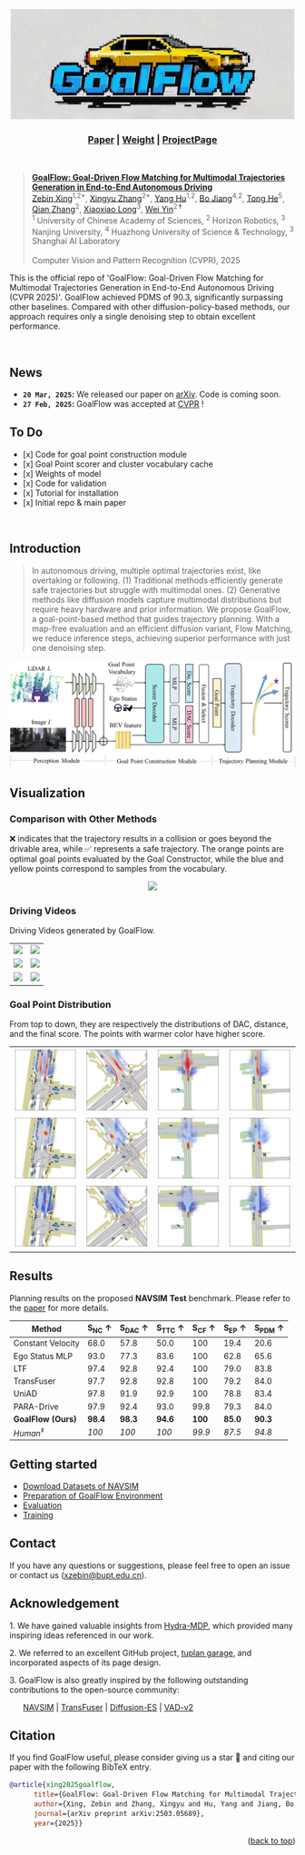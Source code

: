 <p align="center">
    <img alt="goalflow_logo" src="assets/goalflow_logo.png" width="500">
    <!-- <h1 align="center">A Framework for Vehicle Motion Planning Research</h1> -->
    <h3 align="center"><a href="https://arxiv.org/abs/2503.05689">Paper</a> | <a href="https://drive.google.com/drive/folders/1iWsPwpqM4WaUVVRZU3xIMPdOaJVB2Kub?usp=drive_link">Weight</a> | <a href="https://zebinx.github.io/HomePage-of-GoalFlow/">ProjectPage</a> </h3>
</p>

<br/>

> [**GoalFlow: Goal-Driven Flow Matching for Multimodal Trajectories Generation
in End-to-End Autonomous Driving**](https://arxiv.org/abs/2503.05689)  <br>
> [Zebin Xing](https://github.com/ZebinX)<sup>1,2*</sup>, [Xingyu Zhang]()<sup>2*</sup>, [Yang Hu]()<sup>1,2</sup>, [Bo Jiang]()<sup>4,2</sup>, [Tong He](https://tonghe90.github.io/)<sup>5</sup>, [Qian Zhang]()<sup>2</sup>, [Xiaoxiao Long](https://www.xxlong.site/)<sup>3</sup>, [Wei Yin](https://yvanyin.xyz/)<sup>2✝</sup>  <br>
> <sup>1</sup> University of Chinese Academy of Sciences, <sup>2</sup> Horizon Robotics, <sup>3</sup> Nanjing University, <sup>4</sup> Huazhong University of Science & Technology, <sup>3</sup> Shanghai AI Laboratory  <br>
> <br>
> Computer Vision and Pattern Recognition (CVPR), 2025 <br>
>
This is the official repo of 'GoalFlow: Goal-Driven Flow Matching for Multimodal Trajectories Generation in End-to-End Autonomous Driving (CVPR 2025)'. GoalFlow achieved PDMS of 90.3, significantly surpassing other baselines. Compared with other diffusion-policy-based methods, our approach requires only a single denoising step to obtain excellent performance.

<br/>

## News
* **`20 Mar, 2025`:**  We released our paper on [arXiv](https://arxiv.org/abs/2503.05689). Code is coming soon.
* **`27 Feb, 2025`:**  GoalFlow was accepted at [CVPR](https://cvpr.thecvf.com/Conferences/2025) !

## To Do
- \[x] Code for goal point construction module 
- \[x] Goal Point scorer and cluster vocabulary cache
- \[x] Weights of model
- \[x] Code for validation
- \[x] Tutorial for installation
- \[x] Initial repo & main paper


<br/>

## Introduction
> In autonomous driving, multiple optimal trajectories exist, like overtaking or following. (1) Traditional methods efficiently generate safe trajectories but struggle with multimodal ones. (2) Generative methods like diffusion models capture multimodal distributions but require heavy hardware and prior information. We propose GoalFlow, a goal-point-based method that guides trajectory planning. With a map-free evaluation and an efficient diffusion variant, Flow Matching, we reduce inference steps, achieving superior performance with just one denoising step.

<div align="center">
<img src="./assets/main_fig.png" />
</div>

## Visualization

### Comparison with Other Methods
❌ indicates that the trajectory results in a collision or goes beyond the drivable area, while ✅ represents a safe trajectory. The orange points are optimal goal points evaluated by the Goal Constructor, while the blue and yellow points correspond to samples from the vocabulary.
<div align="center">
    <img src="./assets/visualization.png" />
</div>

### Driving Videos
Driving Videos generated by GoalFlow.
<table style="width: 100%; table-layout: fixed;">
    <tr>
        <td style="width: 50%; text-align: center;">
            <img src="./assets/cf12097663665430.gif" style="width: 100%; height: auto;">
        </td>
        <td style="width: 50%; text-align: center;">
            <img src="./assets/25b719c231d85e56.gif" style="width: 100%; height: auto;">
        </td>
    </tr>
    <tr>
        <td style="width: 50%; text-align: center;">
            <img src="./assets/1a1fbb255ec55813.gif" style="width: 100%; height: auto;">
        </td>
        <td style="width: 50%; text-align: center;">
            <img src="./assets/676880c7e31252c0.gif" style="width: 100%; height: auto;">
        </td>
    </tr>
    <tr>
        <td style="width: 50%; text-align: center;">
            <img src="./assets/d2440edd19d954b5.gif" style="width: 100%; height: auto;">
        </td>
        <td style="width: 50%; text-align: center;">
            <img src="./assets/fb0a26a28ec359ce.gif" style="width: 100%; height: auto;">
        </td>
    </tr>
</table>

### Goal Point Distribution
From top to down, they are respectively the distributions of DAC, distance, and the final score. The points with warmer color have higher score.
<table style="width: 100%; table-layout: fixed; text-align: center;">
    <tr>
        <td><img src="./assets/visual_goal_point/dac_scores/0a44947ca9e85579.png" style="width: 100%; height: auto;"></td>
        <td><img src="./assets/visual_goal_point/dac_scores/2a06b778a64b545e.png" style="width: 100%; height: auto;"></td>
        <td><img src="./assets/visual_goal_point/dac_scores/7abf60c1594953cf.png" style="width: 100%; height: auto;"></td>
        <td><img src="./assets/visual_goal_point/dac_scores/1db7c81f96855ce9.png" style="width: 100%; height: auto;"></td>
    </tr>
    <tr>
        <td><img src="./assets/visual_goal_point/im_scores/0a44947ca9e85579.png" style="width: 100%; height: auto;"></td>
        <td><img src="./assets/visual_goal_point/im_scores/2a06b778a64b545e.png" style="width: 100%; height: auto;"></td>
        <td><img src="./assets/visual_goal_point/im_scores/7abf60c1594953cf.png" style="width: 100%; height: auto;"></td>
        <td><img src="./assets/visual_goal_point/im_scores/1db7c81f96855ce9.png" style="width: 100%; height: auto;"></td>
    </tr>
    <tr>
        <td><img src="./assets/visual_goal_point/final_scores/0a44947ca9e85579.png" style="width: 100%; height: auto;"></td>
        <td><img src="./assets/visual_goal_point/final_scores/2a06b778a64b545e.png" style="width: 100%; height: auto;"></td>
        <td><img src="./assets/visual_goal_point/final_scores/7abf60c1594953cf.png" style="width: 100%; height: auto;"></td>
        <td><img src="./assets/visual_goal_point/final_scores/1db7c81f96855ce9.png" style="width: 100%; height: auto;"></td>
    </tr>
</table>


## Results
Planning results on the proposed **NAVSIM** **Test** benchmark. Please refer to the [paper](https://arxiv.org/abs/2503.05689) for more details.

| Method           | S<sub>NC</sub> ↑ | S<sub>DAC</sub> ↑ | S<sub>TTC</sub> ↑ | S<sub>CF</sub> ↑ | S<sub>EP</sub> ↑ | S<sub>PDM</sub> ↑ |
|-----------------|-----------------|-----------------|-----------------|-----------------|-----------------|-----------------|
| Constant Velocity | 68.0 | 57.8 | 50.0 | 100 | 19.4 | 20.6 |
| Ego Status MLP   | 93.0 | 77.3 | 83.6 | 100 | 62.8 | 65.6 |
| LTF             | 97.4 | 92.8 | 92.4 | 100 | 79.0 | 83.8 |
| TransFuser      | 97.7 | 92.8 | 92.8 | 100 | 79.2 | 84.0 |
| UniAD          | 97.8 | 91.9 | 92.9 | 100 | 78.8 | 83.4 |
| PARA-Drive     | 97.9 | 92.4 | 93.0 | 99.8 | 79.3 | 84.0 |
| **GoalFlow (Ours)** | **98.4** | **98.3** | **94.6** | **100** | **85.0** | **90.3** |
| *Human<sup>‡</sup>* | *100* | *100* | *100* | *99.9* | *87.5* | *94.8* |


## Getting started
- [Download Datasets of NAVSIM](https://github.com/autonomousvision/navsim/blob/main/docs/install.md)
- [Preparation of GoalFlow Environment](docs/install.md)
- [Evaluation](docs/test.md)
- [Training](docs/train.md)

## Contact
If you have any questions or suggestions, please feel free to open an issue or contact us (xzebin@bupt.edu.cn).

## Acknowledgement
<p>1. We have gained valuable insights from <a href="https://arxiv.org/abs/2406.06978" target="_blank">Hydra-MDP</a>, which provided many inspiring ideas referenced in our work.</p>
<p>2. We referred to an excellent GitHub project, <a href="https://github.com/autonomousvision/tuplan_garage" target="_blank">tuplan garage</a>, and incorporated aspects of its page design.</p>

<p>3. GoalFlow is also greatly inspired by the following outstanding contributions to the open-source community:</p>
<ul>
    <a href="https://github.com/autonomousvision/navsim" target="_blank">NAVSIM</a> | <a href="https://github.com/autonomousvision/transfuser" target="_blank">TransFuser</a> | <a href="https://github.com/hustvl/VAD" target="_blank">Diffusion-ES</a> | <a href="" target="_blank">VAD-v2</a>
</ul>



## Citation
If you find GoalFlow useful, please consider giving us a star &#127775; and citing our paper with the following BibTeX entry.

```BibTeX
@article{xing2025goalflow,
	  title={GoalFlow: Goal-Driven Flow Matching for Multimodal Trajectories Generation in End-to-End Autonomous Driving},
	  author={Xing, Zebin and Zhang, Xingyu and Hu, Yang and Jiang, Bo and He, Tong and Zhang, Qian and Long, Xiaoxiao and Yin, Wei},
	  journal={arXiv preprint arXiv:2503.05689},
	  year={2025}}
```

<p align="right">(<a href="#top">back to top</a>)</p>
